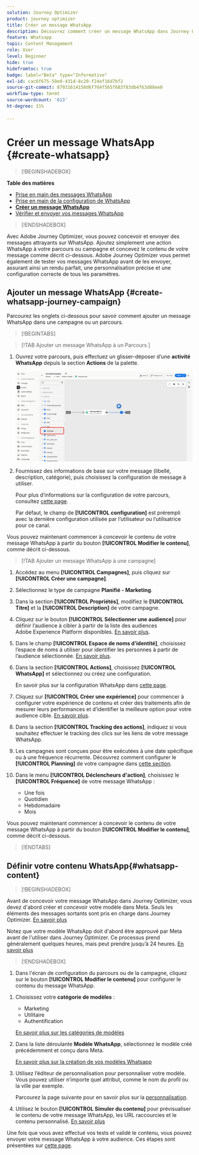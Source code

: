 ```yaml
---
solution: Journey Optimizer
product: journey optimizer
title: Créer un message WhatsApp
description: Découvrez comment créer un message WhatsApp dans Journey Optimizer
feature: Whatsapp
topic: Content Management
role: User
level: Beginner
hide: true
hidefromtoc: true
badge: label="Beta" type="Informative"
exl-id: cac6f675-59e0-431d-8c20-f24ef16d7bf2
source-git-commit: 87931614150d6f764f565f683f83db4f63d88ee0
workflow-type: tm+mt
source-wordcount: '613'
ht-degree: 31%

---
```


# Créer un message WhatsApp {#create-whatsapp}

>[!BEGINSHADEBOX]

**Table des matières**

* [Prise en main des messages WhatsApp](get-started-whatsapp.md)
* [Prise en main de la configuration de WhatsApp](whatsapp-configuration.md)
* **[Créer un message WhatsApp](create-whatsapp.md)**
* [Vérifier et envoyer vos messages WhatsApp](send-whatsapp.md)

>[!ENDSHADEBOX]

Avec Adobe Journey Optimizer, vous pouvez concevoir et envoyer des messages attrayants sur WhatsApp. Ajoutez simplement une action WhatsApp à votre parcours ou campagne et concevez le contenu de votre message comme décrit ci-dessous. Adobe Journey Optimizer vous permet également de tester vos messages WhatsApp avant de les envoyer, assurant ainsi un rendu parfait, une personnalisation précise et une configuration correcte de tous les paramètres.

## Ajouter un message WhatsApp {#create-whatsapp-journey-campaign}

Parcourez les onglets ci-dessous pour savoir comment ajouter un message WhatsApp dans une campagne ou un parcours.

>[!BEGINTABS]

>[!TAB Ajouter un message WhatsApp à un Parcours ]

1. Ouvrez votre parcours, puis effectuez un glisser-déposer d’une **activité WhatsApp** depuis la section **Actions** de la palette.

   ![](assets/whatsapp-create-jo.png)

1. Fournissez des informations de base sur votre message (libellé, description, catégorie), puis choisissez la configuration de message à utiliser.

   Pour plus d’informations sur la configuration de votre parcours, consultez [cette page](../building-journeys/journey-gs.md).

   Par défaut, le champ de **[!UICONTROL configuration]** est prérempli avec la dernière configuration utilisée par l’utilisateur ou l’utilisatrice pour ce canal.

Vous pouvez maintenant commencer à concevoir le contenu de votre message WhatsApp à partir du bouton **[!UICONTROL Modifier le contenu]**, comme décrit ci-dessous.

>[!TAB Ajouter un message WhatsApp à une campagne]

1. Accédez au menu **[!UICONTROL Campagnes]**, puis cliquez sur **[!UICONTROL Créer une campagne]**.

1. Sélectionnez le type de campagne **Planifié - Marketing**.

1. Dans la section **[!UICONTROL Propriétés]**, modifiez le **[!UICONTROL Titre]** et la **[!UICONTROL Description]** de votre campagne.

1. Cliquez sur le bouton **[!UICONTROL Sélectionner une audience]** pour définir l’audience à cibler à partir de la liste des audiences Adobe Experience Platform disponibles. [En savoir plus](../audience/about-audiences.md).

1. Dans le champ **[!UICONTROL Espace de noms d’identité]**, choisissez l’espace de noms à utiliser pour identifier les personnes à partir de l’audience sélectionnée. [En savoir plus](../event/about-creating.md#select-the-namespace).

1. Dans la section **[!UICONTROL Actions]**, choisissez **[!UICONTROL WhatsApp]** et sélectionnez ou créez une configuration.

   En savoir plus sur la configuration WhatsApp dans [cette page](whatsapp-configuration.md).

1. Cliquez sur **[!UICONTROL Créer une expérience]** pour commencer à configurer votre expérience de contenu et créer des traitements afin de mesurer leurs performances et d’identifier la meilleure option pour votre audience cible. [En savoir plus](../content-management/content-experiment.md).

1. Dans la section **[!UICONTROL Tracking des actions]**, indiquez si vous souhaitez effectuer le tracking des clics sur les liens de votre message WhatsApp.

1. Les campagnes sont conçues pour être exécutées à une date spécifique ou à une fréquence récurrente. Découvrez comment configurer le **[!UICONTROL Planning]** de votre campagne dans [cette section](../campaigns/create-campaign.md#schedule).

1. Dans le menu **[!UICONTROL Déclencheurs d&#39;action]**, choisissez le **[!UICONTROL Fréquence]** de votre message WhatsApp :

   * Une fois
   * Quotidien
   * Hebdomadaire
   * Mois

Vous pouvez maintenant commencer à concevoir le contenu de votre message WhatsApp à partir du bouton **[!UICONTROL Modifier le contenu]**, comme décrit ci-dessous.

>[!ENDTABS]

## Définir votre contenu WhatsApp{#whatsapp-content}

>[!BEGINSHADEBOX]

Avant de concevoir votre message WhatsApp dans Journey Optimizer, vous devez d&#39;abord créer et concevoir votre modèle dans Meta. Seuls les éléments des messages sortants sont pris en charge dans Journey Optimizer. [En savoir plus](https://www.facebook.com/business/help/2055875911147364?id=2129163877102343)

Notez que votre modèle WhatsApp doit d&#39;abord être approuvé par Meta avant de l&#39;utiliser dans Journey Optimizer. Ce processus prend généralement quelques heures, mais peut prendre jusqu’à 24 heures. [En savoir plus](https://developers.facebook.com/docs/whatsapp/message-templates/guidelines/#approval-process)

>[!ENDSHADEBOX]

1. Dans l&#39;écran de configuration du parcours ou de la campagne, cliquez sur le bouton **[!UICONTROL Modifier le contenu]** pour configurer le contenu du message WhatsApp.

<!--
1. Select **[!UICONTROL Template message]**.
-->

1. Choisissez votre **catégorie de modèles** :

   * Marketing
   * Utilitaire
   * Authentification

   [En savoir plus sur les catégories de modèles](https://developers.facebook.com/docs/whatsapp/updates-to-pricing/new-template-guidelines/#template-category-guidelines)

1. Dans la liste déroulante **Modèle WhatsApp**, sélectionnez le modèle créé précédemment et conçu dans Meta.

   [En savoir plus sur la création de vos modèles Whatsapp](https://www.facebook.com/business/help/2055875911147364?id=2129163877102343)

1. Utilisez l’éditeur de personnalisation pour personnaliser votre modèle. Vous pouvez utiliser n’importe quel attribut, comme le nom du profil ou la ville par exemple.

   Parcourez la page suivante pour en savoir plus sur la [personnalisation](../personalization/personalize.md).

1. Utilisez le bouton **[!UICONTROL Simuler du contenu]** pour prévisualiser le contenu de votre message WhatsApp, les URL raccourcies et le contenu personnalisé. [En savoir plus](send-whatsapp.md)

Une fois que vous avez effectué vos tests et validé le contenu, vous pouvez envoyer votre message WhatsApp à votre audience. Ces étapes sont présentées sur [cette page](send-whatsapp.md).


<!--
* **[!UICONTROL Template message]**: Predefined message imported from Meta into Journey Optimizer. These are intended for sending notifications, alerts, or updates to your customers.

* **[!UICONTROL Response message]**: Message created in Journey Optimizer and sent in reply to customer queries or interactions.

>[!BEGINTABS]

>[!TAB Template message]

1. From the journey or campaign configuration screen, click the **[!UICONTROL Edit content]** button to configure the WhatsApp message content.

1. Select **[!UICONTROL Template message]**.

1. Choose your Template category. [Learn more](https://developers.facebook.com/docs/WhatsApp/updates-to-pricing/new-template-guidelines/)

1. From the **WhatsApp template** drop-down, select your previously created template designed in Meta.

1. Use the personalization editor to define content, add personalization and dynamic content. You can use any attribute, such as the profile name or city for example. You can also define conditional rules. Browse to the following pages to learn more about [personalization](../personalization/personalize.md) and [dynamic content](../personalization/get-started-dynamic-content.md) in the personalization editor.

1. Use the **[!UICONTROL Simulate content]** button to preview your WhatsApp message content, shortened URLs, and personalized content. [Learn more](send-whatsapp.md)

Once you have performed your tests and validated the content, you can send your WhatsApp message to your audience. These steps are detailed in [this page](send-whatsapp.md)

>[!TAB Response message]

1. From the journey or campaign configuration screen, click the **[!UICONTROL Edit content]** button to configure the WhatsApp message content.

1. Select **[!UICONTROL Response message]**.

1. Enter your text in the **[!UICONTROL Body]** field.

1. Use the personalization editor to define content, add personalization and dynamic content. You can use any attribute, such as the profile name or city for example. You can also define conditional rules. Browse to the following pages to learn more about [personalization](../personalization/personalize.md) and [dynamic content](../personalization/get-started-dynamic-content.md) in the personalization editor.

1. Use the **[!UICONTROL Simulate content]** button to preview your WhatsApp message content, shortened URLs, and personalized content. [Learn more](send-whatsapp.md)

Once you have performed your tests and validated the content, you can send your WhatsApp message to your audience. These steps are detailed in [this page](send-whatsapp.md)

>[!ENDTABS]
-->
